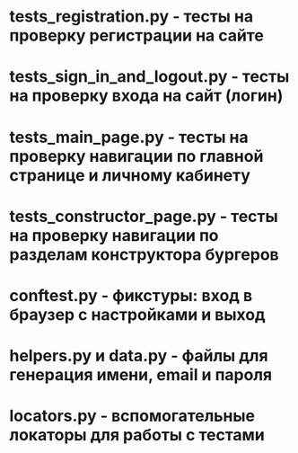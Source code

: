 # tests_registration.py - тесты на проверку регистрации на сайте
# tests_sign_in_and_logout.py - тесты на проверку входа на сайт (логин)
# tests_main_page.py - тесты на проверку навигации по главной странице и личному кабинету
# tests_constructor_page.py - тесты на проверку навигации по разделам конструктора бургеров

# conftest.py - фикстуры: вход в браузер с настройками и выход
# helpers.py и data.py - файлы для генерация имени, email и пароля
# locators.py - вспомогательные локаторы для работы с тестами

